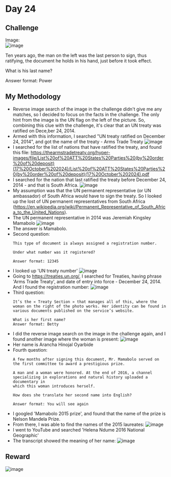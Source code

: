 # Day 24

## Challenge

Image: <br>
![image](https://github.com/user-attachments/assets/9d6c43cc-c370-41ff-8c51-6bd42872fbfe)

Ten years ago, the man on the left was the last person to sign, thus ratifying, the document he holds in his hand, just before it took effect.

What is his last name?

Answer format: Power

## My Methodology

- Reverse image search of the image in the challenge didn't give me any matches, so I decided to focus on the facts in the challenge. The only hint from the image is the UN flag on the left of the picture. So, combining this clue with the challenge, it's clear that an UN treaty was ratified on Dece,ber 24, 2014.
- Armed with this information, I searched "UN treaty ratified on December 24, 2014", and got the name of the treaty - Arms Trade Treaty
  ![image](https://github.com/user-attachments/assets/8657ad6e-5ed5-4e1c-9417-e5351eeeafe4)
- I searched for the list of nations that have ratified the treaty, and found this file: https://thearmstradetreaty.org/hyper-images/file/List%20of%20ATT%20States%20Parties%20(by%20order%20of%20deposit)(17%20October%202024)/List%20of%20ATT%20States%20Parties%20(by%20order%20of%20deposit)(17%20October%202024).pdf
- I searched for the nation that last ratified the treaty before December 24, 2014 - and that is South Africa.
  ![image](https://github.com/user-attachments/assets/8bff656f-2967-42c5-9402-3918015cf9bb)
- My assumption was that the UN permanent representative (or UN ambassador) of South Africa would have to sign the treaty. So I looked up the lost of UN permanent representatives from South Africa (https://en.wikipedia.org/wiki/Permanent_Representative_of_South_Africa_to_the_United_Nations).
- The UN permanent representative in 2014 was Jeremiah Kingsley Mamabolo
  ![image](https://github.com/user-attachments/assets/71290b69-6101-4528-bb8b-77c8b8002959)
- The answer is Mamabolo.
- Second question:
  ```
  This type of document is always assigned a registration number.

  Under what number was it registered?

  Answer format: 12345
  ```
- I looked up 'UN treaty number'
  ![image](https://github.com/user-attachments/assets/580be223-80d9-4bb7-b319-d1fb56009ede)
- Going to https://treaties.un.org/, I searched for Treaties, having phrase 'Arms Trade Treaty', and date of entry into force - December 24, 2014. And I found the registration number:
  ![image](https://github.com/user-attachments/assets/54e1cb70-7dfb-42f1-a9d5-2567c2cca214)
- Third question:
  ```
  It’s the « Treaty Section » that manages all of this, where the woman on the right of the photo works. Her identity can be found in various documents published on the service’s website.

  What is her first name?
  Answer format: Betty
  ```
- I did the reverse image search on the image in the challenge again, and I found another image where the woman is present:
  ![image](https://github.com/user-attachments/assets/b53ca6cd-2c09-41f8-b854-c0ba4cb6d261)
- Her name is Arancha Hinojal Oyarbide
- Fourth question:
  ```
  A few months after signing this document, Mr. Mamabolo served on the first committee to award a prestigious prize.

  A man and a woman were honored. At the end of 2016, a channel specializing in explorations and natural history uploaded a documentary in 
  which this woman introduces herself.

  How does she translate her second name into English?

  Answer format: You will see again
  ```
- I googled 'Mamabolo 2015 prize', and found that the name of the prize is Nelson Mandela Prize.
- From there, I was able to find the names of the 2015 laureates:
  ![image](https://github.com/user-attachments/assets/65d4f3d7-248c-4751-8461-bc1357c81a44)
- I went to YouTube and searched 'Helena Ndume 2016 National Geographic'
- The transcript showed the meaning of her name:
  ![image](https://github.com/user-attachments/assets/4e113581-4733-415d-b44b-2bc22decef8e)

## Reward
![image](https://github.com/user-attachments/assets/86565578-7bf9-44db-8627-0aab5b9ae3ad)

